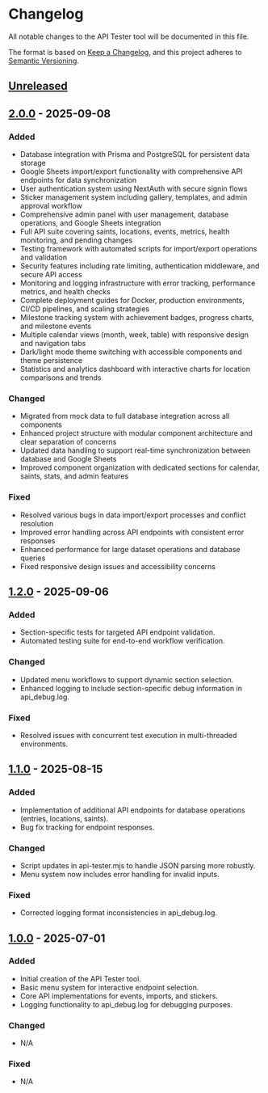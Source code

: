 
# Changelog

All notable changes to the API Tester tool will be documented in this file.

The format is based on [Keep a Changelog](https://keepachangelog.com/en/1.0.0/), and this project adheres to [Semantic Versioning](https://semver.org/spec/v2.0.0.html).

## [Unreleased]

## [2.0.0] - 2025-09-08

### Added
- Database integration with Prisma and PostgreSQL for persistent data storage
- Google Sheets import/export functionality with comprehensive API endpoints for data synchronization
- User authentication system using NextAuth with secure signin flows
- Sticker management system including gallery, templates, and admin approval workflow
- Comprehensive admin panel with user management, database operations, and Google Sheets integration
- Full API suite covering saints, locations, events, metrics, health monitoring, and pending changes
- Testing framework with automated scripts for import/export operations and validation
- Security features including rate limiting, authentication middleware, and secure API access
- Monitoring and logging infrastructure with error tracking, performance metrics, and health checks
- Complete deployment guides for Docker, production environments, CI/CD pipelines, and scaling strategies
- Milestone tracking system with achievement badges, progress charts, and milestone events
- Multiple calendar views (month, week, table) with responsive design and navigation tabs
- Dark/light mode theme switching with accessible components and theme persistence
- Statistics and analytics dashboard with interactive charts for location comparisons and trends

### Changed
- Migrated from mock data to full database integration across all components
- Enhanced project structure with modular component architecture and clear separation of concerns
- Updated data handling to support real-time synchronization between database and Google Sheets
- Improved component organization with dedicated sections for calendar, saints, stats, and admin features

### Fixed
- Resolved various bugs in data import/export processes and conflict resolution
- Improved error handling across API endpoints with consistent error responses
- Enhanced performance for large dataset operations and database queries
- Fixed responsive design issues and accessibility concerns

## [1.2.0] - 2025-09-06

### Added
- Section-specific tests for targeted API endpoint validation.
- Automated testing suite for end-to-end workflow verification.

### Changed
- Updated menu workflows to support dynamic section selection.
- Enhanced logging to include section-specific debug information in api_debug.log.

### Fixed
- Resolved issues with concurrent test execution in multi-threaded environments.

## [1.1.0] - 2025-08-15

### Added
- Implementation of additional API endpoints for database operations (entries, locations, saints).
- Bug fix tracking for endpoint responses.

### Changed
- Script updates in api-tester.mjs to handle JSON parsing more robustly.
- Menu system now includes error handling for invalid inputs.

### Fixed
- Corrected logging format inconsistencies in api_debug.log.

## [1.0.0] - 2025-07-01

### Added
- Initial creation of the API Tester tool.
- Basic menu system for interactive endpoint selection.
- Core API implementations for events, imports, and stickers.
- Logging functionality to api_debug.log for debugging purposes.

### Changed
- N/A

### Fixed
- N/A

[Unreleased]: https://github.com/compare/2.0.0...HEAD
[2.0.0]: https://github.com/compare/1.2.0...2.0.0
[1.2.0]: https://github.com/compare/1.1.0...1.2.0
[1.1.0]: https://github.com/compare/1.0.0...1.1.0
[1.0.0]: https://github.com/releases/tag/1.0.0
